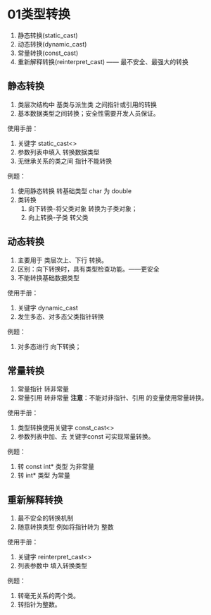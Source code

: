 # 01类型转换
1. 静态转换(static_cast)
2. 动态转换(dynamic_cast)
3. 常量转换(const_cast)
4. 重新解释转换(reinterpret_cast)  —— 最不安全、最强大的转换




## 静态转换
1. 类层次结构中  基类与派生类 之间指针或引用的转换
2. 基本数据类型之间转换；安全性需要开发人员保证。

使用手册：
1. 关键字 static_cast<>
2. 参数列表中填入 转换数据类型
3. 无继承关系的类之间 指针不能转换

例题：
1. 使用静态转换 转基础类型 char 为 double  
2. 类转换
    1. 向下转换-将父类对象 转换为子类对象；
    2. 向上转换-子类 转父类
    

## 动态转换
1. 主要用于 类层次上、下行 转换。
2. 区别：向下转换时，具有类型检查功能。——更安全
3. 不能转换基础数据类型


使用手册：
1. 关键字 dynamic_cast
2. 发生多态、对多态父类指针转换

例题：
1. 对多态进行 向下转换；


## 常量转换
1. 常量指针 转非常量
2. 常量引用 转非常量
**注意**：不能对非指针、引用 的变量使用常量转换。


使用手册：
1. 类型转换使用关键字 const_cast<>
2. 参数列表中加、去 关键字const 可实现常量转换。

例题：
1. 转 const int* 类型 为非常量
2. 转 int* 类型 为常量



## 重新解释转换
1. 最不安全的转换机制
2. 随意转换类型   例如将指针转为 整数


使用手册：
1. 关键字 reinterpret_cast<>
2. 列表参数中 填入转换类型


例题：
1. 转毫无关系的两个类。
2. 转指针为整数。